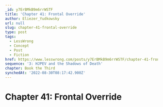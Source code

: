```yaml
---
_id: y7ErBMkB9m6rrWSTF
title: 'Chapter 41: Frontal Override'
author: Eliezer_Yudkowsky
url: null
slug: chapter-41-frontal-override
type: post
tags:
  - LessWrong
  - Concept
  - Post
  - Fiction
href: https://www.lesswrong.com/posts/y7ErBMkB9m6rrWSTF/chapter-41-frontal-override
sequence: '3: HJPEV and the Shadows of Death'
chapter: Book the Third
synchedAt: '2022-08-30T08:17:42.900Z'
---
```


# Chapter 41: Frontal Override
